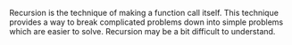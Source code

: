 Recursion is the technique of making a function call itself. This technique provides a way to break complicated problems down into simple problems which are easier to solve. Recursion may be a bit difficult to understand.
